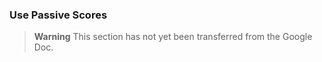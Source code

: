 ### Use Passive Scores

> **Warning**
> This section has not yet been transferred from the Google Doc.
